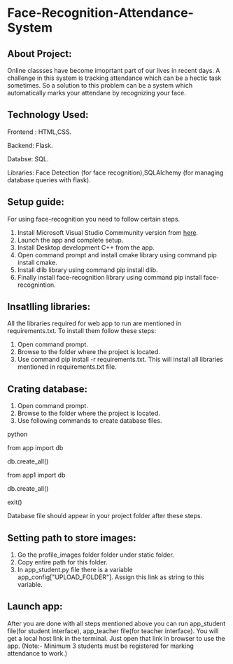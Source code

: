 # Face-Recognition-Attendance-System

## About Project:
Online classses have become imoprtant part of our lives in recent days. A challenge in this system is tracking attendance which can be a hectic task sometimes. So a solution to this problem can be a system which automatically marks your attendane by recognizing your face.

## Technology Used:
Frontend : HTML,CSS.

Backend: Flask.

Databse: SQL.

Libraries: Face Detection (for face recognition),SQLAlchemy (for managing database queries with flask).

## Setup guide:

For using face-recognition you need to follow certain steps.

1. Install Microsoft Visual Studio Commmunity version from [here](https://visualstudio.microsoft.com/).
2. Launch the app and complete setup.
3. Install Desktop development C++ from the app.
4. Open command prompt and install cmake library using command pip install cmake.
5. Install dlib library using command pip install dlib.
6. Finally install face-recognition library using command pip install face-recognintion.

## Insatlling libraries:

All the libraries required for web app to run are mentioned in requirements.txt. To install them follow these steps:
1. Open command prompt.
2. Browse to the folder where the project is located.
3. Use command pip install -r requirements.txt. This will install all libraries mentioned in requirements.txt file.

## Crating database:

1. Open command prompt.
2. Browse to the folder where the project is located.
3. Use following commands to create database files.

python

from app import db

db.create_all()

from app1 import db

db.create_all()

exit()

Database file should appear in your project folder after these steps.

## Setting path to store images:

1. Go the profile_images folder folder under static folder.
2. Copy entire path for this folder.
3. In app_student.py file there is a variable app_config["UPLOAD_FOLDER"]. Assign this link as string to this variable.

## Launch app:
 
After you are done with all steps mentioned above you can run app_student file(for student interface), app_teacher file(for teacher interface). You will get a local host link in the terminal. Just open that link in browser to use the app. (Note:- Minimum 3 students must be registered for marking attendance to work.)

